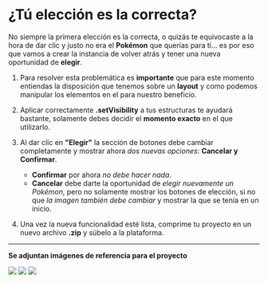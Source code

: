 # ¿Tú elección es la correcta?

No siempre la primera elección es la correcta, o quizás te equivocaste a la hora de dar clic y justo no era el __Pokémon__ que querías para tí... es por eso que vamos a crear la instancia de volver atrás y tener una nueva oportunidad de __elegir__.

1. Para resolver esta problemática es __importante__ que para este momento entiendas la disposición que tenemos sobre un __layout__ y como podemos manipular los elementos en el para nuestro beneficio.

2. Aplicar correctamente __.setVisibility__ a tus estructuras te ayudará bastante, solamente debes decidir el __momento exacto__ en el que utilizarlo.

3. Al dar clic en __"Elegir"__ la sección de botones debe cambiar completamente y mostrar ahora _dos nuevas opciones_: __Cancelar y Confirmar__.
    - __Confirmar__ por ahora _no debe hacer nada_.
    - __Cancelar__ debe darte la oportunidad de _elegir nuevamente un Pokémon_, pero no solamente mostrar los botones de elección, si no que _la imagen también debe cambiar_ y mostrar la que se tenía en un inicio.

4. Una vez la nueva funcionalidad esté lista, comprime tu proyecto en un nuevo archivo __.zip__ y súbelo a la plataforma.

----------
__Se adjuntan imágenes de referencia para el proyecto__

![](https://i.imgur.com/Rzvm5Wx.png)
![](https://i.imgur.com/3obHZQ1.png)
![](https://i.imgur.com/96tcmHN.png)
